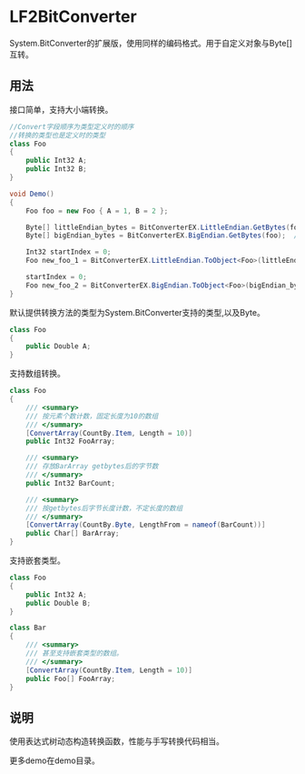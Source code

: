 # LF2BitConverter
System.BitConverter的扩展版，使用同样的编码格式。用于自定义对象与Byte[]互转。   

## 用法

接口简单，支持大小端转换。   

``` C#
//Convert字段顺序为类型定义时的顺序
//转换的类型也是定义时的类型
class Foo
{
    public Int32 A;
    public Int32 B;
}

void Demo()
{
    Foo foo = new Foo { A = 1, B = 2 };

    Byte[] littleEndian_bytes = BitConverterEX.LittleEndian.GetBytes(foo);  //new Byte[]{1,0,0,0,2,0,0,0}
    Byte[] bigEndian_bytes = BitConverterEX.BigEndian.GetBytes(foo);  //new Byte[]{0,0,0,1,0,0,0,2}

    Int32 startIndex = 0;
    Foo new_foo_1 = BitConverterEX.LittleEndian.ToObject<Foo>(littleEndian_bytes, ref startIndex);  //{A=1,B=2}

    startIndex = 0;
    Foo new_foo_2 = BitConverterEX.BigEndian.ToObject<Foo>(bigEndian_bytes, ref startIndex);    //{A=1,B=2}
}
```

默认提供转换方法的类型为System.BitConverter支持的类型,以及Byte。    

``` C#
class Foo
{
    public Double A;
}
```

支持数组转换。    

``` C#
class Foo
{
    /// <summary>
    /// 按元素个数计数，固定长度为10的数组
    /// </summary>
    [ConvertArray(CountBy.Item, Length = 10)]
    public Int32 FooArray;

    /// <summary>
    /// 存放BarArray getbytes后的字节数
    /// </summary>
    public Int32 BarCount;

    /// <summary>
    /// 按getbytes后字节长度计数，不定长度的数组
    /// </summary>
    [ConvertArray(CountBy.Byte, LengthFrom = nameof(BarCount))]
    public Char[] BarArray;
}
```

支持嵌套类型。     

``` C#
class Foo
{
    public Int32 A;
    public Double B;
}

class Bar
{
    /// <summary>
    /// 甚至支持嵌套类型的数组。
    /// </summary>
    [ConvertArray(CountBy.Item, Length = 10)]
    public Foo[] FooArray;    
}
```

## 说明
使用表达式树动态构造转换函数，性能与手写转换代码相当。   

更多demo在demo目录。    